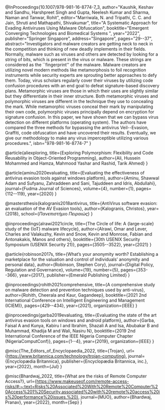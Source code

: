 
@InProceedings{10.1007/978-981-16-8774-7_3,
author="Kaushik, Keshav
and Sandhu, Harshpreet Singh
and Gupta, Neelesh Kumar
and Sharma, Naman
and Tanwar, Rohit", 
editor="Marriwala, N.
and Tripathi, C. C.
and Jain, Shruti
and Mathapathi, Shivakumar",
title="A Systematic Approach for Evading Antiviruses Using Malware Obfuscation",
booktitle="Emergent Converging Technologies and Biomedical Systems ",
year="2022",
publisher="Springer Singapore",
address="Singapore",
pages="29--37",
abstract="Investigators and malware creators are getting neck to neck in the competition and thinking of new deadly implements in their fields. Normally, malware such as viruses and others are detected by looking for a string of bits, which is present in the virus or malware. These strings are considered as the ``fingerprint'' of the malware. Malware creators are utilizing novel modern methods like metamorphosis to foil recognition instruments while security experts are sprouting better approaches to defy them. Today, virus scholars regularly cover their viruses by utilizing code confusion procedures with an end goal to defeat signature-based discovery plans. Metamorphic viruses are those in which their uses are slightly similar but they differentiate in their inner structure. Both metamorphic viruses and polymorphic viruses are different in the technique they use to concealing the mark. While metamorphic viruses conceal their mark by manipulating their own code, polymorphic viruses principally depend on encryption for signature confusion. In this paper, we have shown that we can bypass virus detection on different platforms (operating system). The authors have compared the three methods for bypassing the antivirus Veil--Evasion, Graffiti, code obfuscation and have uncovered their results. Eventually, we give our methodology to make any virus imperceptible utilizing various procedures.",
isbn="978-981-16-8774-7"
}

@article{aliexploring,
  title={Exploring Polymorphism: Flexibility and Code Reusability in Object-Oriented Programming},
  author={Ali, Hussein Mohammed and Hamza, Mahmood Yashar and Rashid, Tarik Ahmed}
}

@article{aminu2020evaluating,
  title={Evaluating the effectiveness of antivirus evasion tools against windows platform},
  author={Aminu, Shawwal Adam and Sufyanu, Zahraddeen and Sani, Tajuddeen and Idris, Abdullahi},
  journal={Fudma Journal of Sciences},
  volume={4},
  number={1},
  pages={112--119},
  year={2020}
}

@mastersthesis{kalogranis2018antivirus,
  title={AntiVirus software evasion: an evaluation of the AV Evasion tools},
  author={Kalogranis, Christos},
  year={2018},
  school={$\Pi$$\alpha$$\nu$$\varepsilon$$\pi$$\iota$$\sigma$$\tau$$\acute{\eta}$$\mu$$\iota$o $\Pi$$\varepsilon$$\iota$$\rho$$\alpha$$\iota$$\acute{\omega}$$\varsigma$}
}

@inproceedings{alrawi2021circle,
  title={The Circle of life: A $\{$large-scale$\}$ study of the $\{$IoT$\}$ malware lifecycle},
  author={Alrawi, Omar and Lever, Charles and Valakuzhy, Kevin and Snow, Kevin and Monrose, Fabian and Antonakakis, Manos and others},
  booktitle={30th USENIX Security Symposium (USENIX Security 21)},
  pages={3505--3522},
  year={2021}
}

@article{robinson2017s,
  title={What’s your anonymity worth? Establishing a marketplace for the valuation and control of individuals’ anonymity and personal data},
  author={Robinson, Stephen Cory},
  journal={Digital Policy, Regulation and Governance},
  volume={19},
  number={5},
  pages={353--366},
  year={2017},
  publisher={Emerald Publishing Limited}
}

@inproceedings{rohith2021comprehensive,
  title={A comprehensive study on malware detection and prevention techniques used by anti-virus},
  author={Rohith, Cheerala and Kaur, Gagandeep},
  booktitle={2021 2nd International Conference on Intelligent Engineering and Management (ICIEM)},
  pages={429--434},
  year={2021},
  organization={IEEE}
}

@inproceedings{garba2019evaluating,
  title={Evaluating the state of the art antivirus evasion tools on windows and android platform},
  author={Garba, Faisal A and Kunya, Kabiru I and Ibrahim, Shazali A and Isa, Abubakar B and Muhammad, Khadija M and Wali, Nasiru N},
  booktitle={2019 2nd International Conference of the IEEE Nigeria Computer Chapter (NigeriaComputConf)},
  pages={1--4},
  year={2019},
  organization={IEEE}
}

@misc{The_Editors_of_Encyclopaedia_2022, 
title={Trojan}, 
url={https://www.britannica.com/technology/trojan-computing}, 
journal={Encyclopædia Britannica}, 
publisher={Encyclopædia Britannica, inc.}, 
year={2022}, 
month={Jul}
}

@misc{Bhardwaj_2022, 
title={What are the risks of Remote Computer Access?}, 
url={https://www.makeuseof.com/remote-access-risks/#:~:text=Risks%20Associated%20With%20Remote%20Computer%20Access%201%20Security,associated%20with%20remote%20access%20is%20performance%20issues.%20}, journal={MUO}, 
author={Bhardwaj, Pranav}, 
year={2022}, 
month={Sep}
}